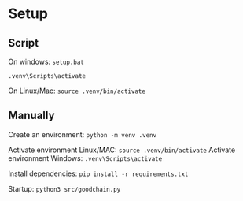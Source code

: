 # Setup

## Script
On windows:
`setup.bat`

`.venv\Scripts\activate`

On Linux/Mac:
`source .venv/bin/activate`

## Manually
Create an environment:
`python -m venv .venv`

Activate environment Linux/MAC:
`source .venv/bin/activate`
Activate environment Windows:
`.venv\Scripts\activate`

Install dependencies:
`pip install -r requirements.txt`

Startup:
`python3 src/goodchain.py`